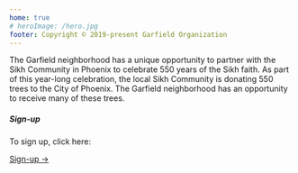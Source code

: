 ```yaml
---
home: true
# heroImage: /hero.jpg
footer: Copyright © 2019-present Garfield Organization
---
```


The Garfield neighborhood has a unique opportunity to partner with the Sikh Community in Phoenix to celebrate 550 years of the Sikh faith. As part of this year-long celebration, the local Sikh Community is donating 550 trees to the City of Phoenix. The Garfield neighborhood has an opportunity to receive many of these trees.

<div class="container">
  <div class="row mt-2 mb-2">
    <div class="col-sm-4">
      <div class="card" style="height:100%">
        <div class="card-body d-flex flex-column">
          <h5 class="card-title">Sign-up</h5>
          <p class="card-text">
            To sign up, click here:<br/>
          </p>
          <a href='https://docs.google.com/forms/d/e/1FAIpQLSdSvuDttkLXasnhSrp7QOiP7djPwWJ_-DfRNR8BemYqYaoMgQ/viewform?usp=sf_link' target='_blank' class='button  mt-auto'>Sign-up →</a>
        </div>
      </div>
    </div>
    <div class="col-sm-4">
      <div class="card" style="width: 18rem;">
        <div class="card-body d-flex flex-column">
          <h5 class="card-title">Guide</h5>
          <p class="card-text">
            A guide to qualification, selection, planting, and more.<br/>
          </p>
          <a class="button mt-auto" href="/guide.html">Guide →</a>
        </div>
      </div>
    </div>
    <div class="col-sm-4">
      <div class="card" style="width: 18rem;">
        <div class="card-body d-flex flex-column">
          <h5 class="card-title">En Español</h5>
          <p class="card-text">
            Something about Spanish speakers...<br/>
          </p>
          <a class="button mt-auto" href="/es/">En español →</a>
        </div>
      </div>
    </div>
  </div>
</div>



<style lang='stylus'>
.button 
    display: inline-block
    font-size: 1.2rem
    color: #fff
    background-color: #3eaf7c
    padding: 0.8rem 1.6rem
    border-radius: 4px
    transition: background-color 0.1s ease
    box-sizing: border-box
    border-bottom: 1px solid #389d70
.button:hover
  text-decoration: none
  background-color: #4abf8a;
  color: #fff
</style>